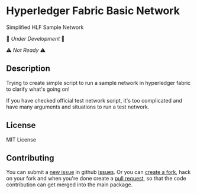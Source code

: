 # Hyperledger Fabric Basic Network

Simplified HLF Sample Network

🚧 _Under Development_ 🚧

⚠️ _Not Ready_ ⚠️

## Description

Trying to create simple script to run a sample network in hyperledger fabric to clarify what's going on!

If you have checked official test network script,
it's too complicated and have many arguments and situations to run a test network.

## License

MIT License

## Contributing

You can submit a [new issue](https://github.com/nasermirzaei89/hyperledger-fabric-basic-network/issues/new) in github [issues](https://github.com/nasermirzaei89/hyperledger-fabric-basic-network/issues).
Or you can [create a fork](https://help.github.com/articles/fork-a-repo), hack on your fork and when you're done create a [pull request](https://help.github.com/articles/fork-a-repo#pull-requests), so that the code contribution can get merged into the main package.
